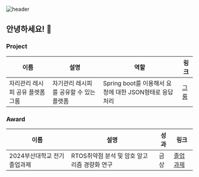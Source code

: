![header](https://capsule-render.vercel.app/api?type=waving)

<h2>안녕하세요! 👋</h2>



<h3>Project</h3>
<table>
  <thead>
    <tr>
      <th>이름</th>
      <th>설명</th>
      <th>역할</th>
      <th>링크</th>
    </tr>
  </thead>
  <tbody>
    <tr>
      <td>자리관리 레시피 공유 플랫폼 그룸</td>
      <td>자기관리 레시피를 공유할 수 있는 플랫폼</td>
      <td>Spring boot를 이용해서 요청에 대한 JSON형태로 응답 처리</td>
       <td><a href="https://github.com/mut-sa-mut-si/backend" target="_blank">그룸</a></td>
    </tr>
  </tbody>
</table>

<h3>Award</h3>
<table>
  <thead>
    <tr>
      <th>이름</th>
      <th>설명</th>
      <th>성과</th>
      <th>링크</th>
    </tr>
  </thead>
  <tbody>
    <tr>
      <td>2024부산대학교 전기 졸업과제</td>
      <td>RTOS취약점 분석 및 암호 알고리즘 경량화 연구</td>
      <td>금상</td>
      <td><a href="https://github.com/pnucse-capstone-2024/Capstone-2024-team-48" target="_blank">졸업과제</td>
    </tr>
  </tbody>
</table>




